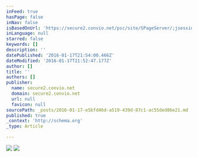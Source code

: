 ```yaml
---
inFeed: true
hasPage: false
inNav: false
isBasedOnUrl: 'https://secure2.convio.net/psc/site/SPageServer/;jsessionid=00000000.app202a?NONCE_TOKEN=FC1C2050F40E780C65BB2E491A2E259C&pagename=ll_2016_landing_page'
inLanguage: null
starred: false
keywords: []
description: ''
datePublished: '2016-01-17T21:54:00.466Z'
dateModified: '2016-01-17T21:52:47.177Z'
author: []
title: ''
authors: []
publisher:
  name: secure2.convio.net
  domain: secure2.convio.net
  url: null
  favicon: null
sourcePath: _posts/2016-01-17-e5bfd46d-a519-439d-87c1-ac55ded86e21.md
published: true
_context: 'http://schema.org'
_type: Article

---
```

![](https://the-grid-user-content.s3-us-west-2.amazonaws.com/3879cd43-445a-47e7-a7b9-4fd590fc121d.png)
![](https://secure2.convio.net/psc/images/content/pagebuilder/llc-landing-page-banner-logo.png)